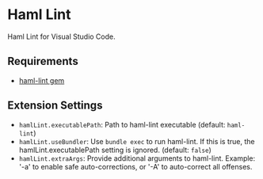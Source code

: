 # Haml Lint

Haml Lint for Visual Studio Code.

## Requirements

- [haml\-lint gem](https://github.com/brigade/haml-lint)

## Extension Settings

- `hamlLint.executablePath`: Path to haml-lint executable (default: `haml-lint`)
- `hamlLint.useBundler`: Use `bundle exec` to run haml-lint. If this is true, the hamlLint.executablePath setting is ignored. (default: `false`)
- `hamlLint.extraArgs`: Provide additional arguments to haml-lint. Example: '-a' to enable safe auto-corrections, or '-A' to auto-correct all offenses.
